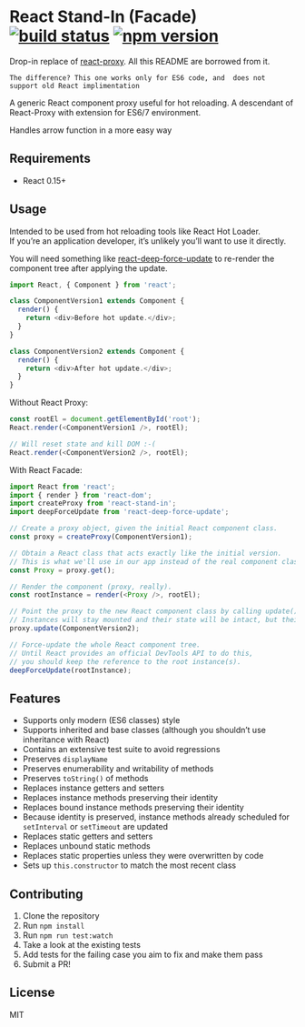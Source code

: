# React Stand-In (Facade) [![build status](https://img.shields.io/travis/thekashey/react-stand-in/master.svg?style=flat-square)](https://travis-ci.org/thekashey/react-stand-in) [![npm version](https://img.shields.io/npm/v/react-proxy.svg?style=flat-square)](https://www.npmjs.com/package/react-proxy) 
Drop-in replace of [react-proxy](https://github.com/gaearon/react-proxy). All this README are borrowed from it.

``The difference? This one works only for ES6 code, and  does not support old React implimentation``

A generic React component proxy useful for hot reloading. 
A descendant of React-Proxy with extension for ES6/7 environment.
  
Handles arrow function in a more easy way

## Requirements

* React 0.15+

## Usage

Intended to be used from hot reloading tools like React Hot Loader.  
If you’re an application developer, it’s unlikely you’ll want to use it directly.

You will need something like [react-deep-force-update](https://github.com/gaearon/react-deep-force-update) to re-render the component tree after applying the update.

```js
import React, { Component } from 'react';

class ComponentVersion1 extends Component {
  render() {
    return <div>Before hot update.</div>;
  }
}

class ComponentVersion2 extends Component {
  render() {
    return <div>After hot update.</div>;
  }
}
```

Without React Proxy:

```js
const rootEl = document.getElementById('root');
React.render(<ComponentVersion1 />, rootEl);

// Will reset state and kill DOM :-(
React.render(<ComponentVersion2 />, rootEl);
```

With React Facade:

```js
import React from 'react';
import { render } from 'react-dom';
import createProxy from 'react-stand-in';
import deepForceUpdate from 'react-deep-force-update';

// Create a proxy object, given the initial React component class.
const proxy = createProxy(ComponentVersion1);

// Obtain a React class that acts exactly like the initial version.
// This is what we'll use in our app instead of the real component class.
const Proxy = proxy.get();

// Render the component (proxy, really).
const rootInstance = render(<Proxy />, rootEl);

// Point the proxy to the new React component class by calling update().
// Instances will stay mounted and their state will be intact, but their methods will be updated.
proxy.update(ComponentVersion2);

// Force-update the whole React component tree.
// Until React provides an official DevTools API to do this,
// you should keep the reference to the root instance(s).
deepForceUpdate(rootInstance);
```

## Features

* Supports only modern (ES6 classes) style
* Supports inherited and base classes (although you shouldn’t use inheritance with React)
* Contains an extensive test suite to avoid regressions
* Preserves `displayName`
* Preserves enumerability and writability of methods
* Preserves `toString()` of methods
* Replaces instance getters and setters
* Replaces instance methods preserving their identity
* Replaces bound instance methods preserving their identity
* Because identity is preserved, instance methods already scheduled for `setInterval` or `setTimeout` are updated
* Replaces static getters and setters
* Replaces unbound static methods
* Replaces static properties unless they were overwritten by code
* Sets up `this.constructor` to match the most recent class

## Contributing

1. Clone the repository
2. Run `npm install`
3. Run `npm run test:watch`
4. Take a look at the existing tests
5. Add tests for the failing case you aim to fix and make them pass
6. Submit a PR!

## License

MIT
